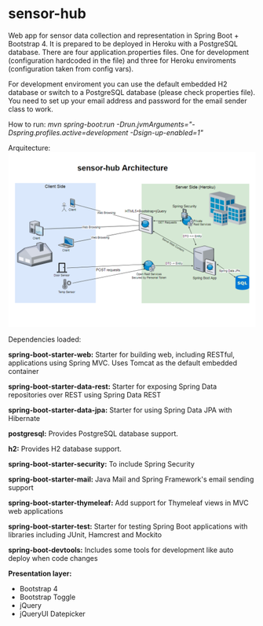 # sensor-hub
Web app for sensor data collection and representation in Spring Boot + Bootstrap 4. 
It is prepared to be deployed in Heroku with a PostgreSQL database. 
There are four application.properties files. One for development (configuration hardcoded in the file) 
and three for Heroku enviroments (configuration taken from config vars).

For development enviroment you can use the default embedded H2 database or switch to a PostgreSQL database (please check properties file). 
You need to set up your email address and password for the email sender class to work.

How to run: *mvn spring-boot:run -Drun.jvmArguments="-Dspring.profiles.active=development -Dsign-up-enabled=1"*

Arquitecture:
![Diagram](sensor-hub-architecture.PNG)

Dependencies loaded:

**spring-boot-starter-web:**
Starter for building web, including RESTful, applications using Spring MVC. Uses Tomcat as the default embedded container

**spring-boot-starter-data-rest:**
Starter for exposing Spring Data repositories over REST using Spring Data REST

**spring-boot-starter-data-jpa:**
Starter for using Spring Data JPA with Hibernate

**postgresql:**
Provides PostgreSQL database support.

**h2:**
Provides H2 database support.

**spring-boot-starter-security:**
To include Spring Security

**spring-boot-starter-mail:**
Java Mail and Spring Framework's email sending support

**spring-boot-starter-thymeleaf:**
Add support for Thymeleaf views in MVC web applications 

**spring-boot-starter-test:**
Starter for testing Spring Boot applications with libraries including JUnit, Hamcrest and Mockito

**spring-boot-devtools:**
Includes some tools for development like auto deploy when code changes
    
**Presentation layer:**
  * Bootstrap 4
  * Bootstrap Toggle
  * jQuery
  * jQueryUI Datepicker 
